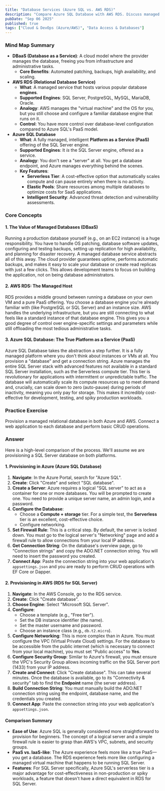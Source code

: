 ```yaml
---
title: "Database Services (Azure SQL vs. AWS RDS)"
description: "Compare Azure SQL Database with AWS RDS. Discuss managed database features, high availability, and disaster recovery options."
pubDate: "Sep 06 2025"
published: true
tags: ["Cloud & DevOps (Azure/AWS)", "Data Access & Databases"]
---
```


### Mind Map Summary

- **DBaaS (Database as a Service)**: A cloud model where the provider manages the database, freeing you from infrastructure and administrative tasks.
  - **Core Benefits**: Automated patching, backups, high availability, and scaling.
- **AWS RDS (Relational Database Service)**
  - **What**: A managed service that hosts various popular database **engines**.
  - **Supported Engines**: SQL Server, PostgreSQL, MySQL, MariaDB, Oracle.
  - **Analogy**: AWS manages the "virtual machine" and the OS for you, but you still choose and configure a familiar database engine that runs on it.
  - **Control**: You have more control over database-level configuration compared to Azure SQL's PaaS model.
- **Azure SQL Database**
  - **What**: A fully managed, intelligent **Platform as a Service (PaaS)** offering of the SQL Server engine.
  - **Supported Engines**: It *is* the SQL Server engine, offered as a service.
  - **Analogy**: You don't see a "server" at all. You get a database endpoint, and Azure manages everything behind the scenes.
  - **Key Features**:
    - **Serverless Tier**: A cost-effective option that automatically scales compute and can pause entirely when there is no activity.
    - **Elastic Pools**: Share resources among multiple databases to optimize costs for SaaS applications.
    - **Intelligent Security**: Advanced threat detection and vulnerability assessments.

### Core Concepts

#### 1. The Value of Managed Databases (DBaaS)
Running a production database yourself (e.g., on an EC2 instance) is a huge responsibility. You have to handle OS patching, database software updates, configuring and testing backups, setting up replication for high availability, and planning for disaster recovery. A managed database service abstracts all of this away. The cloud provider guarantees uptime, performs automatic backups, and makes it easy to scale your database or create read replicas with just a few clicks. This allows development teams to focus on building the application, not on being database administrators.

#### 2. AWS RDS: The Managed Host
RDS provides a middle ground between running a database on your own VM and a pure PaaS offering. You choose a database engine you're already familiar with (like PostgreSQL or SQL Server) and an instance size. AWS handles the underlying infrastructure, but you are still connecting to what feels like a standard instance of that database engine. This gives you a good degree of control over engine-specific settings and parameters while still offloading the most tedious administrative tasks.

#### 3. Azure SQL Database: The True Platform as a Service (PaaS)
Azure SQL Database takes the abstraction a step further. It is a fully managed platform where you don't think about instances or VMs at all. You provision a "database" and get a connection string. Azure manages the entire SQL Server stack with advanced features not available in a standard SQL Server installation, such as the Serverless compute tier. This tier is revolutionary for applications with intermittent or unpredictable traffic. The database will automatically scale its compute resources up to meet demand and, crucially, can scale down to zero (auto-pause) during periods of inactivity, meaning you only pay for storage. This makes it incredibly cost-effective for development, testing, and spiky production workloads.

### Practice Exercise

Provision a managed relational database in both Azure and AWS. Connect a web application to each database and perform basic CRUD operations.

### Answer

Here is a high-level comparison of the process. We'll assume we are provisioning a SQL Server database on both platforms.

#### 1. Provisioning in Azure (Azure SQL Database)

1.  **Navigate**: In the Azure Portal, search for "Azure SQL".
2.  **Create**: Click "Create" and select "SQL database".
3.  **Create a Server**: Azure requires a logical "SQL server" to act as a container for one or more databases. You will be prompted to create one. You need to provide a unique server name, an admin login, and a password.
4.  **Configure the Database**: 
    -   Choose a **Compute + storage** tier. For a simple test, the **Serverless** tier is an excellent, cost-effective choice.
    -   Configure networking.
5.  **Set Firewall Rule**: This is a critical step. By default, the server is locked down. You must go to the logical server's "Networking" page and add a firewall rule to allow connections from your local IP address.
6.  **Get Connection String**: On the database's overview page, go to "Connection strings" and copy the ADO.NET connection string. You will need to insert the password you created.
7.  **Connect App**: Paste the connection string into your web application's `appsettings.json` and you are ready to perform CRUD operations with EF Core or Dapper.

#### 2. Provisioning in AWS (RDS for SQL Server)

1.  **Navigate**: In the AWS Console, go to the RDS service.
2.  **Create**: Click "Create database".
3.  **Choose Engine**: Select "Microsoft SQL Server".
4.  **Configure**: 
    -   Choose a template (e.g., "Free tier").
    -   Set the DB instance identifier (the name).
    -   Set the master username and password.
    -   Choose an instance class (e.g., `db.t2.micro`).
5.  **Configure Networking**: This is more complex than in Azure. You must configure the VPC (Virtual Private Cloud) settings. For the database to be accessible from the public internet (which is necessary to connect from your local machine), you must set "Public access" to **Yes**.
6.  **Configure Security Group**: Similar to Azure's firewall, you must ensure the VPC's Security Group allows incoming traffic on the SQL Server port (1433) from your IP address.
7.  **Create and Connect**: Click "Create database". This can take several minutes. Once the database is available, go to its "Connectivity & security" tab to find the **Endpoint** name (the server address).
8.  **Build Connection String**: You must manually build the ADO.NET connection string using the endpoint, database name, and the credentials you created.
9.  **Connect App**: Paste the connection string into your web application's `appsettings.json`.

#### Comparison Summary

-   **Ease of Use**: Azure SQL is generally considered more straightforward to provision for beginners. The concept of a logical server and a simple firewall rule is easier to grasp than AWS's VPC, subnets, and security groups.
-   **PaaS vs. IaaS-like**: The Azure experience feels more like a true PaaS—you get a database. The RDS experience feels more like configuring a managed virtual machine that happens to be running SQL Server.
-   **Features**: For SQL Server specifically, Azure SQL's serverless tier is a major advantage for cost-effectiveness in non-production or spiky workloads, a feature that doesn't have a direct equivalent in RDS for SQL Server.